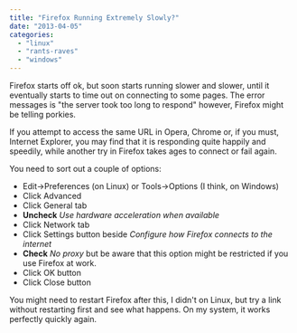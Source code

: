 ```yaml
---
title: "Firefox Running Extremely Slowly?"
date: "2013-04-05"
categories: 
  - "linux"
  - "rants-raves"
  - "windows"
---
```


Firefox starts off ok, but soon starts running slower and slower, until it eventually starts to time out on connecting to some pages. The error messages is "the server took too long to respond" however, Firefox might be telling porkies.

If you attempt to access the same URL in Opera, Chrome or, if you must, Internet Explorer, you may find that it is responding quite happily and speedily, while another try in Firefox takes ages to connect or fail again.

You need to sort out a couple of options:

- Edit->Preferences (on Linux) or Tools->Options (I think, on Windows)
- Click Advanced
- Click General tab
- **Uncheck** _Use hardware acceleration when available_
- Click Network tab
- Click Settings button beside _Configure how Firefox connects to the internet_
- **Check** _No proxy_ but be aware that this option might be restricted if you use Firefox at work.
- Click OK button
- Click Close button

You might need to restart Firefox after this, I didn't on Linux, but try a link without restarting first and see what happens. On my system, it works perfectly quickly again.
